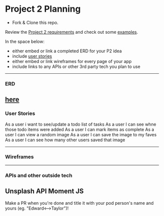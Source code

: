 # Project 2 Planning

* Fork & Clone this repo.

Review the [Project 2 requirements](https://tmdarneille.gitbook.io/seirfx/11-projects/project-2#project-feedback-evaluation) and check out some [examples](https://tmdarneille.gitbook.io/seirfx/11-projects/past-projects/project2).

In the space below:
* either embed or link a completed ERD for your P2 idea
* include [user stories](https://revelry.co/user-stories-that-dont-suck/)
* either embed or link wireframes for every page of your app
* include links to any APIs or other 3rd party tech you plan to use

----------------------------------------------------------
### ERD
[here](https://lucid.app/invitations/accept/7a5e6e3b-52ab-4939-b5ee-4985d39d198e)
----------------------------------------------------------
### User Stories
As a user i want to see/update a todo list of tasks
As a user I can see whne those todo items were added
As a user I can mark items as complete
As a user I can view a random image
As a user I can save the image to my faves
As a user I can see how many other users saved that image

----------------------------------------------------------
### Wireframes

----------------------------------------------------------
### APIs and other outside tech
Unsplash API
Moment JS
----------------------------------------------------------

Make a PR when you're done and title it with your pod person's name and yours (eg. "Edward<-->Taylor")!

